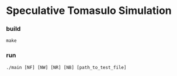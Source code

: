 # Speculative Tomasulo Simulation

### build
    make
### run
    ./main [NF] [NW] [NR] [NB] [path_to_test_file]